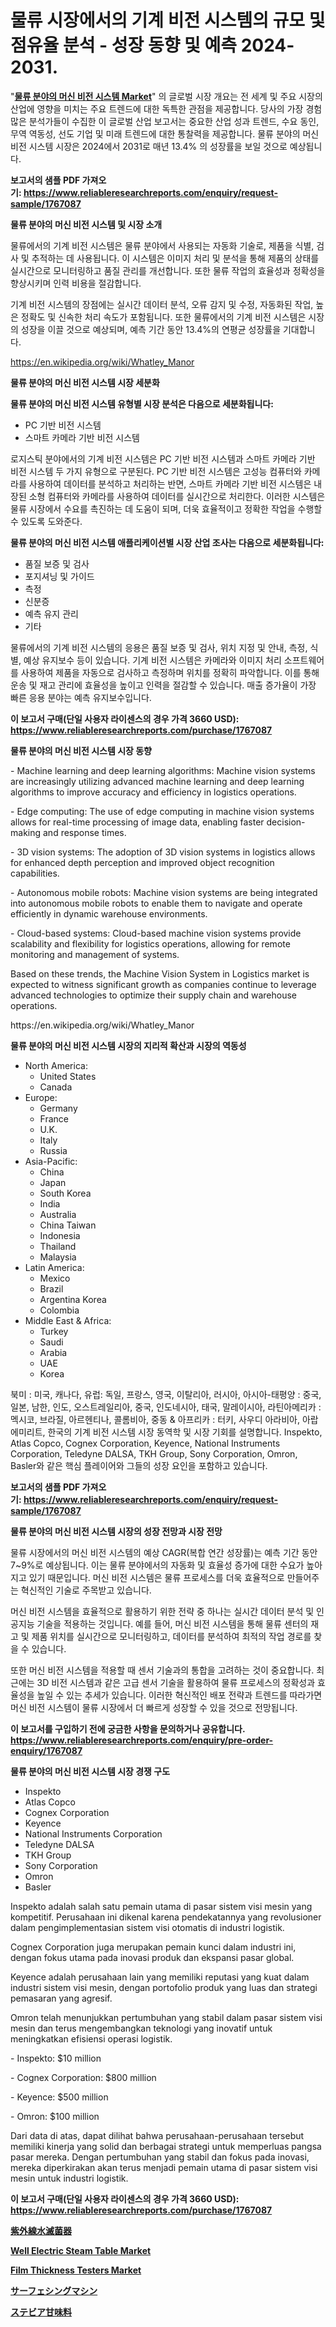 <p><h1>물류 시장에서의 기계 비전 시스템의 규모 및 점유율 분석 - 성장 동향 및 예측 2024-2031.</h1></p><p>"<strong><a href="https://www.reliableresearchreports.com/global-machine-vision-system-in-logistics-market-r1767087">물류 분야의 머신 비전 시스템 Market</a></strong>" 의 글로벌 시장 개요는 전 세계 및 주요 시장의 산업에 영향을 미치는 주요 트렌드에 대한 독특한 관점을 제공합니다. 당사의 가장 경험 많은 분석가들이 수집한 이 글로벌 산업 보고서는 중요한 산업 성과 트렌드, 수요 동인, 무역 역동성, 선도 기업 및 미래 트렌드에 대한 통찰력을 제공합니다. 물류 분야의 머신 비전 시스템 시장은 2024에서 2031로 매년 13.4% 의 성장률을 보일 것으로 예상됩니다.</p>
<p><strong>보고서의 샘플 PDF 가져오기:&nbsp;<a href="https://www.reliableresearchreports.com/enquiry/request-sample/1767087">https://www.reliableresearchreports.com/enquiry/request-sample/1767087</a></strong></p>
<p><strong>물류 분야의 머신 비전 시스템 및 시장 소개</strong></p>
<p><p>물류에서의 기계 비전 시스템은 물류 분야에서 사용되는 자동화 기술로, 제품을 식별, 검사 및 추적하는 데 사용됩니다. 이 시스템은 이미지 처리 및 분석을 통해 제품의 상태를 실시간으로 모니터링하고 품질 관리를 개선합니다. 또한 물류 작업의 효율성과 정확성을 향상시키며 인력 비용을 절감합니다.</p><p>기계 비전 시스템의 장점에는 실시간 데이터 분석, 오류 감지 및 수정, 자동화된 작업, 높은 정확도 및 신속한 처리 속도가 포함됩니다. 또한 물류에서의 기계 비전 시스템은 시장의 성장을 이끌 것으로 예상되며, 예측 기간 동안 13.4%의 연평균 성장률을 기대합니다.</p></p>
<p><a href="https://en.wikipedia.org/wiki/Whatley_Manor">https://en.wikipedia.org/wiki/Whatley_Manor</a></p>
<p><strong>물류 분야의 머신 비전 시스템 시장 세분화</strong></p>
<p><strong>물류 분야의 머신 비전 시스템 유형별 시장 분석은 다음으로 세분화됩니다:</strong></p>
<p><ul><li>PC 기반 비전 시스템</li><li>스마트 카메라 기반 비전 시스템</li></ul></p>
<p><p>로지스틱 분야에서의 기계 비전 시스템은 PC 기반 비전 시스템과 스마트 카메라 기반 비전 시스템 두 가지 유형으로 구분된다. PC 기반 비전 시스템은 고성능 컴퓨터와 카메라를 사용하여 데이터를 분석하고 처리하는 반면, 스마트 카메라 기반 비전 시스템은 내장된 소형 컴퓨터와 카메라를 사용하여 데이터를 실시간으로 처리한다. 이러한 시스템은 물류 시장에서 수요를 촉진하는 데 도움이 되며, 더욱 효율적이고 정확한 작업을 수행할 수 있도록 도와준다.</p></p>
<p><strong>물류 분야의 머신 비전 시스템 애플리케이션별 시장 산업 조사는 다음으로 세분화됩니다:</strong></p>
<p><ul><li>품질 보증 및 검사</li><li>포지셔닝 및 가이드</li><li>측정</li><li>신분증</li><li>예측 유지 관리</li><li>기타</li></ul></p>
<p><p>물류에서의 기계 비전 시스템의 응용은 품질 보증 및 검사, 위치 지정 및 안내, 측정, 식별, 예상 유지보수 등이 있습니다. 기계 비전 시스템은 카메라와 이미지 처리 소프트웨어를 사용하여 제품을 자동으로 검사하고 측정하며 위치를 정확히 파악합니다. 이를 통해 운송 및 재고 관리에 효율성을 높이고 인력을 절감할 수 있습니다. 매출 증가율이 가장 빠른 응용 분야는 예측 유지보수입니다.</p></p>
<p><strong>이 보고서 구매(단일 사용자 라이센스의 경우 가격 3660 USD): <a href="https://www.reliableresearchreports.com/purchase/1767087">https://www.reliableresearchreports.com/purchase/1767087</a></strong></p>
<p><strong>물류 분야의 머신 비전 시스템 시장 동향</strong></p>
<p><p>- Machine learning and deep learning algorithms: Machine vision systems are increasingly utilizing advanced machine learning and deep learning algorithms to improve accuracy and efficiency in logistics operations.</p><p>- Edge computing: The use of edge computing in machine vision systems allows for real-time processing of image data, enabling faster decision-making and response times.</p><p>- 3D vision systems: The adoption of 3D vision systems in logistics allows for enhanced depth perception and improved object recognition capabilities.</p><p>- Autonomous mobile robots: Machine vision systems are being integrated into autonomous mobile robots to enable them to navigate and operate efficiently in dynamic warehouse environments.</p><p>- Cloud-based systems: Cloud-based machine vision systems provide scalability and flexibility for logistics operations, allowing for remote monitoring and management of systems.</p><p>Based on these trends, the Machine Vision System in Logistics market is expected to witness significant growth as companies continue to leverage advanced technologies to optimize their supply chain and warehouse operations.</p></p>
<p>https://en.wikipedia.org/wiki/Whatley_Manor</p>
<p><strong>물류 분야의 머신 비전 시스템 시장의 지리적 확산과 시장의 역동성</strong></p>
<p><ul>
    <li>
        North America:
        <ul>
            <li>United States</li>
            <li>Canada</li>
        </ul>
    </li>
    <li>
        Europe:
        <ul>
            <li>Germany</li>
            <li>France</li>
            <li>U.K.</li>
            <li>Italy</li>
            <li>Russia</li>
        </ul>
    </li>
    <li>
        Asia-Pacific:
        <ul>
            <li>China</li>
            <li>Japan</li>
            <li>South Korea</li>
            <li>India</li>
            <li>Australia</li>
            <li>China Taiwan</li>
            <li>Indonesia</li>
            <li>Thailand</li>
            <li>Malaysia</li>
        </ul>
    </li>
    <li>
        Latin America:
        <ul>
            <li>Mexico</li>
            <li>Brazil</li>
            <li>Argentina Korea</li>
            <li>Colombia</li>
        </ul>
    </li>
    <li>
        Middle East & Africa:
        <ul>
            <li>Turkey</li>
            <li>Saudi</li>
            <li>Arabia</li>
            <li>UAE</li>
            <li>Korea</li>
        </ul>
    </li>
    </ul></p>
<p><p>북미 : 미국, 캐나다, 유럽: 독일, 프랑스, 영국, 이탈리아, 러시아, 아시아-태평양 : 중국, 일본, 남한, 인도, 오스트레일리아, 중국, 인도네시아, 태국, 말레이시아, 라틴아메리카 : 멕시코, 브라질, 아르헨티나, 콜롬비아, 중동 & 아프리카 : 터키, 사우디 아라비아, 아랍 에미리트, 한국의 기계 비전 시스템 시장 동역학 및 시장 기회를 설명합니다. Inspekto, Atlas Copco, Cognex Corporation, Keyence, National Instruments Corporation, Teledyne DALSA, TKH Group, Sony Corporation, Omron, Basler와 같은 핵심 플레이어와 그들의 성장 요인을 포함하고 있습니다.</p></p>
<p><strong>보고서의 샘플 PDF 가져오기:&nbsp;<a href="https://www.reliableresearchreports.com/enquiry/request-sample/1767087">https://www.reliableresearchreports.com/enquiry/request-sample/1767087</a></strong></p>
<p><strong>물류 분야의 머신 비전 시스템 시장의 성장 전망과 시장 전망</strong></p>
<p><p>물류 시장에서의 머신 비전 시스템의 예상 CAGR(복합 연간 성장률)는 예측 기간 동안 7~9%로 예상됩니다. 이는 물류 분야에서의 자동화 및 효율성 증가에 대한 수요가 높아지고 있기 때문입니다. 머신 비전 시스템은 물류 프로세스를 더욱 효율적으로 만들어주는 혁신적인 기술로 주목받고 있습니다.</p><p>머신 비전 시스템을 효율적으로 활용하기 위한 전략 중 하나는 실시간 데이터 분석 및 인공지능 기술을 적용하는 것입니다. 예를 들어, 머신 비전 시스템을 통해 물류 센터의 재고 및 제품 위치를 실시간으로 모니터링하고, 데이터를 분석하여 최적의 작업 경로를 찾을 수 있습니다.</p><p>또한 머신 비전 시스템을 적용할 때 센서 기술과의 통합을 고려하는 것이 중요합니다. 최근에는 3D 비전 시스템과 같은 고급 센서 기술을 활용하여 물류 프로세스의 정확성과 효율성을 높일 수 있는 추세가 있습니다. 이러한 혁신적인 배포 전략과 트렌드를 따라가면 머신 비전 시스템이 물류 시장에서 더 빠르게 성장할 수 있을 것으로 전망됩니다.</p></p>
<p><strong>이 보고서를 구입하기 전에 궁금한 사항을 문의하거나 공유합니다. <a href="https://www.reliableresearchreports.com/enquiry/pre-order-enquiry/1767087">https://www.reliableresearchreports.com/enquiry/pre-order-enquiry/1767087</a></strong></p>
<p><strong>물류 분야의 머신 비전 시스템 시장 경쟁 구도</strong></p>
<p><ul><li>Inspekto</li><li>Atlas Copco</li><li>Cognex Corporation</li><li>Keyence</li><li>National Instruments Corporation</li><li>Teledyne DALSA</li><li>TKH Group</li><li>Sony Corporation</li><li>Omron</li><li>Basler</li></ul></p>
<p><p>Inspekto adalah salah satu pemain utama di pasar sistem visi mesin yang kompetitif. Perusahaan ini dikenal karena pendekatannya yang revolusioner dalam pengimplementasian sistem visi otomatis di industri logistik.</p><p>Cognex Corporation juga merupakan pemain kunci dalam industri ini, dengan fokus utama pada inovasi produk dan ekspansi pasar global.</p><p>Keyence adalah perusahaan lain yang memiliki reputasi yang kuat dalam industri sistem visi mesin, dengan portofolio produk yang luas dan strategi pemasaran yang agresif.</p><p>Omron telah menunjukkan pertumbuhan yang stabil dalam pasar sistem visi mesin dan terus mengembangkan teknologi yang inovatif untuk meningkatkan efisiensi operasi logistik.</p><p>- Inspekto: $10 million</p><p>- Cognex Corporation: $800 million</p><p>- Keyence: $500 million</p><p>- Omron: $100 million</p><p>Dari data di atas, dapat dilihat bahwa perusahaan-perusahaan tersebut memiliki kinerja yang solid dan berbagai strategi untuk memperluas pangsa pasar mereka. Dengan pertumbuhan yang stabil dan fokus pada inovasi, mereka diperkirakan akan terus menjadi pemain utama di pasar sistem visi mesin untuk industri logistik.</p></p>
<p><strong>이 보고서 구매(단일 사용자 라이센스의 경우 가격 3660 USD): <a href="https://www.reliableresearchreports.com/purchase/1767087">https://www.reliableresearchreports.com/purchase/1767087</a></strong></p>
<p><strong><p><a href="https://github.com/roulaayoub-saad/Market-Research-Report-List-3/blob/main/340430479076.md">紫外線水滅菌器</a></p><p><a href="https://medium.com/@fosterfahey1016/future-trends-in-global-well-electric-steam-table-market-market-insights-and-analysis-from-2024-to-3ad90080d35a">Well Electric Steam Table Market</a></p><p><a href="https://medium.com/@luke.wilson7856/insights-into-the-film-thickness-testers-industry-market-financial-status-market-size-and-1e912710ffa2">Film Thickness Testers Market</a></p><p><a href="https://github.com/zjkmgcs938405/Market-Research-Report-List-4/blob/main/902170779075.md">サーフェシングマシン</a></p><p><a href="https://medium.com/@mares423/%E3%82%B9%E3%83%86%E3%83%93%E3%82%A2%E7%94%98%E5%91%B3%E6%96%99%E5%B8%82%E5%A0%B4%E8%AA%BF%E6%9F%BB%E3%83%AC%E3%83%9D%E3%83%BC%E3%83%88-2024%E5%B9%B4%E3%81%8B%E3%82%892031%E5%B9%B4%E3%81%BE%E3%81%A7%E3%81%AE%E7%9D%80%E5%AE%9F%E3%81%AAcagr-13-%E3%81%AB%E3%82%88%E3%82%8B%E5%B8%82%E5%A0%B4%E4%BA%88%E6%B8%AC%E3%81%A8%E6%88%90%E9%95%B7%E8%A6%8B%E9%80%9A%E3%81%97-7c201096cd20">ステビア甘味料</a></p></strong></p>
<p></p>
